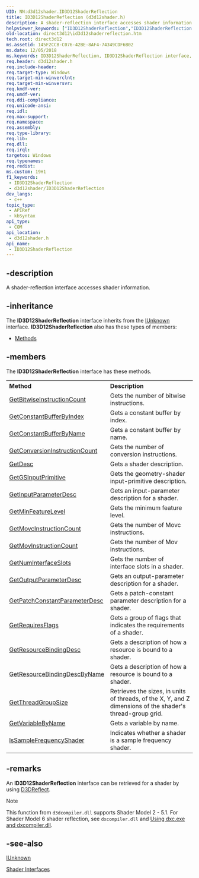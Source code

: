 ```yaml
---
UID: NN:d3d12shader.ID3D12ShaderReflection
title: ID3D12ShaderReflection (d3d12shader.h)
description: A shader-reflection interface accesses shader information.
helpviewer_keywords: ["ID3D12ShaderReflection","ID3D12ShaderReflection interface","ID3D12ShaderReflection interface","described","d3d12shader/ID3D12ShaderReflection","direct3d12.id3d12shaderreflection"]
old-location: direct3d12\id3d12shaderreflection.htm
tech.root: direct3d12
ms.assetid: 145F2CCB-C076-42BE-8AF4-74349CDF6B02
ms.date: 12/05/2018
ms.keywords: ID3D12ShaderReflection, ID3D12ShaderReflection interface, ID3D12ShaderReflection interface,described, d3d12shader/ID3D12ShaderReflection, direct3d12.id3d12shaderreflection
req.header: d3d12shader.h
req.include-header: 
req.target-type: Windows
req.target-min-winverclnt: 
req.target-min-winversvr: 
req.kmdf-ver: 
req.umdf-ver: 
req.ddi-compliance: 
req.unicode-ansi: 
req.idl: 
req.max-support: 
req.namespace: 
req.assembly: 
req.type-library: 
req.lib: 
req.dll: 
req.irql: 
targetos: Windows
req.typenames: 
req.redist: 
ms.custom: 19H1
f1_keywords:
 - ID3D12ShaderReflection
 - d3d12shader/ID3D12ShaderReflection
dev_langs:
 - c++
topic_type:
 - APIRef
 - kbSyntax
api_type:
 - COM
api_location:
 - d3d12shader.h
api_name:
 - ID3D12ShaderReflection
---
```


## -description

A shader-reflection interface accesses shader information.

## -inheritance

The <b xmlns:loc="http://microsoft.com/wdcml/l10n">ID3D12ShaderReflection</b> interface inherits from the <a href="/windows/desktop/api/unknwn/nn-unknwn-iunknown">IUnknown</a> interface. <b>ID3D12ShaderReflection</b> also has these types of members:
<ul>
<li><a href="https://docs.microsoft.com/">Methods</a></li>
</ul>

## -members

The <b>ID3D12ShaderReflection</b> interface has these methods.
<table class="members" id="memberListMethods">
<tr>
<th align="left" width="37%">Method</th>
<th align="left" width="63%">Description</th>
</tr>
<tr data="declared;">
<td align="left" width="37%">
<a href="/windows/desktop/api/d3d12shader/nf-d3d12shader-id3d12shaderreflection-getbitwiseinstructioncount">GetBitwiseInstructionCount</a>
</td>
<td align="left" width="63%">
Gets the number of bitwise instructions.
        

</td>
</tr>
<tr data="declared;">
<td align="left" width="37%">
<a href="/windows/desktop/api/d3d12shader/nf-d3d12shader-id3d12shaderreflection-getconstantbufferbyindex">GetConstantBufferByIndex</a>
</td>
<td align="left" width="63%">
Gets a constant buffer by index.
        

</td>
</tr>
<tr data="declared;">
<td align="left" width="37%">
<a href="/windows/desktop/api/d3d12shader/nf-d3d12shader-id3d12shaderreflection-getconstantbufferbyname">GetConstantBufferByName</a>
</td>
<td align="left" width="63%">
Gets a constant buffer by name.
        

</td>
</tr>
<tr data="declared;">
<td align="left" width="37%">
<a href="/windows/desktop/api/d3d12shader/nf-d3d12shader-id3d12shaderreflection-getconversioninstructioncount">GetConversionInstructionCount</a>
</td>
<td align="left" width="63%">
Gets the number of conversion instructions.
        

</td>
</tr>
<tr data="declared;">
<td align="left" width="37%">
<a href="/windows/desktop/api/d3d12shader/nf-d3d12shader-id3d12shaderreflection-getdesc">GetDesc</a>
</td>
<td align="left" width="63%">
Gets a shader description.
        

</td>
</tr>
<tr data="declared;">
<td align="left" width="37%">
<a href="/windows/desktop/api/d3d12shader/nf-d3d12shader-id3d12shaderreflection-getgsinputprimitive">GetGSInputPrimitive</a>
</td>
<td align="left" width="63%">
Gets the geometry-shader input-primitive description.
        

</td>
</tr>
<tr data="declared;">
<td align="left" width="37%">
<a href="/windows/desktop/api/d3d12shader/nf-d3d12shader-id3d12shaderreflection-getinputparameterdesc">GetInputParameterDesc</a>
</td>
<td align="left" width="63%">
Gets an input-parameter description for a shader.
        

</td>
</tr>
<tr data="declared;">
<td align="left" width="37%">
<a href="/windows/desktop/api/d3d12shader/nf-d3d12shader-id3d12shaderreflection-getminfeaturelevel">GetMinFeatureLevel</a>
</td>
<td align="left" width="63%">
Gets the minimum feature level.
        

</td>
</tr>
<tr data="declared;">
<td align="left" width="37%">
<a href="/windows/desktop/api/d3d12shader/nf-d3d12shader-id3d12shaderreflection-getmovcinstructioncount">GetMovcInstructionCount</a>
</td>
<td align="left" width="63%">
Gets the number of Movc instructions.
        

</td>
</tr>
<tr data="declared;">
<td align="left" width="37%">
<a href="/windows/desktop/api/d3d12shader/nf-d3d12shader-id3d12shaderreflection-getmovinstructioncount">GetMovInstructionCount</a>
</td>
<td align="left" width="63%">
Gets the number of Mov instructions.
        

</td>
</tr>
<tr data="declared;">
<td align="left" width="37%">
<a href="/windows/desktop/api/d3d12shader/nf-d3d12shader-id3d12shaderreflection-getnuminterfaceslots">GetNumInterfaceSlots</a>
</td>
<td align="left" width="63%">
Gets the number of interface slots in a shader.
        

</td>
</tr>
<tr data="declared;">
<td align="left" width="37%">
<a href="/windows/desktop/api/d3d12shader/nf-d3d12shader-id3d12shaderreflection-getoutputparameterdesc">GetOutputParameterDesc</a>
</td>
<td align="left" width="63%">
Gets an output-parameter description for a shader.
        

</td>
</tr>
<tr data="declared;">
<td align="left" width="37%">
<a href="/windows/desktop/api/d3d12shader/nf-d3d12shader-id3d12shaderreflection-getpatchconstantparameterdesc">GetPatchConstantParameterDesc</a>
</td>
<td align="left" width="63%">
Gets a patch-constant parameter description for a shader.
        

</td>
</tr>
<tr data="declared;">
<td align="left" width="37%">
<a href="/windows/desktop/api/d3d12shader/nf-d3d12shader-id3d12shaderreflection-getrequiresflags">GetRequiresFlags</a>
</td>
<td align="left" width="63%">
Gets a group of flags that indicates the requirements of a shader.
        

</td>
</tr>
<tr data="declared;">
<td align="left" width="37%">
<a href="/windows/desktop/api/d3d12shader/nf-d3d12shader-id3d12shaderreflection-getresourcebindingdesc">GetResourceBindingDesc</a>
</td>
<td align="left" width="63%">
Gets a description of how a resource is bound to a shader.
        

</td>
</tr>
<tr data="declared;">
<td align="left" width="37%">
<a href="/windows/desktop/api/d3d12shader/nf-d3d12shader-id3d12shaderreflection-getresourcebindingdescbyname">GetResourceBindingDescByName</a>
</td>
<td align="left" width="63%">
Gets a description of how a resource is bound to a shader.
        

</td>
</tr>
<tr data="declared;">
<td align="left" width="37%">
<a href="/windows/desktop/api/d3d12shader/nf-d3d12shader-id3d12shaderreflection-getthreadgroupsize">GetThreadGroupSize</a>
</td>
<td align="left" width="63%">
Retrieves the sizes, in units of threads, of the X, Y, and Z dimensions of the shader's thread-group grid.
        

</td>
</tr>
<tr data="declared;">
<td align="left" width="37%">
<a href="/windows/desktop/api/d3d12shader/nf-d3d12shader-id3d12shaderreflection-getvariablebyname">GetVariableByName</a>
</td>
<td align="left" width="63%">
Gets a variable by name.
        

</td>
</tr>
<tr data="declared;">
<td align="left" width="37%">
<a href="/windows/desktop/api/d3d12shader/nf-d3d12shader-id3d12shaderreflection-issamplefrequencyshader">IsSampleFrequencyShader</a>
</td>
<td align="left" width="63%">
Indicates whether a shader is a sample frequency shader.
        

</td>
</tr>
</table>

## -remarks

An <b>ID3D12ShaderReflection</b> interface can be retrieved for a shader by using <a href="/windows/desktop/direct3dhlsl/d3dreflect">D3DReflect</a>.

> [!NOTE]
> This function from `d3dcompiler.dll` supports Shader Model 2 - 5.1. For Shader Model 6 shader reflection, see `dxcompiler.dll` and  [Using dxc.exe and dxcompiler.dll](https://github.com/microsoft/DirectXShaderCompiler/wiki/Using-dxc.exe-and-dxcompiler.dll).

## -see-also

<a href="/windows/desktop/api/unknwn/nn-unknwn-iunknown">IUnknown</a>

<a href="/windows/desktop/direct3d12/d3d12-graphics-reference-shader-interfaces">Shader Interfaces</a>